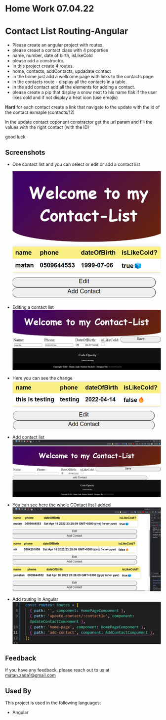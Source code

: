 # Home Work 07.04.22

# Contact List Routing-Angular

- Please create an angular project with routes.
- please creaet a contact class with 4 properties
- name, number, date of birth, isLikeCold
- please add a constroctor.
- In this project create 4 routes.
- home, contacts, addContacts, updadate contact
- in the home just add a wellcome page with links to the contacts page.
- in the contacts route - display all the contacts in a table.
- in the add contact add all the elements for adding a contact.
- please create a pip that display a snow next to his name flak if the user likes cold and if not display a heat icon (use emojis)

**Hard**
for each contact create a link that navigate to the update with the id of the contact
exmaple (contacts/12)

in the update contact coponent constractor get the url param and fill the values with the right contact (with the ID)

good luck.

## Screenshots

- One contact list and you can select or edit or add a contact list

  ![App Screenshot](/img/one.png)

- Editing a contact list
  ![App Screenshot](/img/two.png)

- Here you can see the change
  ![App Screenshot](/img/three.png)

- Add contact list
  ![App Screenshot](/img/Four.png)

- You can see here the whole COntact list I added
  ![App Screenshot](/img/allPage.png)

- Add routing in Angular
  ![App Screenshot](/img/routing.png)

## Feedback

If you have any feedback, please reach out to us at matan.zada1@gmail.com

## Used By

This project is used in the following languages:

- Angular
